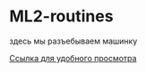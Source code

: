 # ML2-routines
здесь мы разъебываем машинку

[Ссылка для удобного просмотра](https://nbviewer.jupyter.org/github/igor4149/ML2-routines/blob/master/colloq.ipynb)
